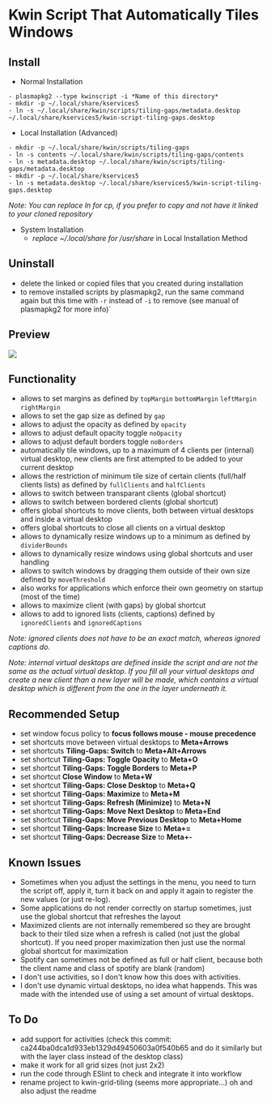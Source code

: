 # Kwin Script That Automatically Tiles Windows

## Install

- Normal Installation

```
- plasmapkg2 --type kwinscript -i *Name of this directory*
- mkdir -p ~/.local/share/kservices5
- ln -s ~/.local/share/kwin/scripts/tiling-gaps/metadata.desktop ~/.local/share/kservices5/kwin-script-tiling-gaps.desktop
```

- Local Installation (Advanced)

```
- mkdir -p ~/.local/share/kwin/scripts/tiling-gaps
- ln -s contents ~/.local/share/kwin/scripts/tiling-gaps/contents
- ln -s metadata.desktop ~/.local/share/kwin/scripts/tiling-gaps/metadata.desktop
- mkdir -p ~/.local/share/kservices5
- ln -s metadata.desktop ~/.local/share/kservices5/kwin-script-tiling-gaps.desktop
```

*Note: You can replace ln for cp, if you prefer to copy and not have it linked to your cloned repository*

- System Installation
  - *replace ~/.local/share for /usr/share* in Local Installation Method

## Uninstall  

- delete the linked or copied files that you created during installation 
- to remove installed scripts by plasmapkg2, run the same command again but this time with `-r` instead of `-i` to remove (see manual of plasmapkg2 for more info)`

## Preview
![](preview/tiling-gaps.gif)

## Functionality
- allows to set margins as defined by `topMargin` `bottomMargin` `leftMargin` `rightMargin`
- allows to set the gap size as defined by `gap`
- allows to adjust the opacity as defined by `opacity`
- allows to adjust default opacity toggle `noOpacity`
- allows to adjust default borders toggle `noBorders`
- automatically tile windows, up to a maximum of 4 clients per (internal) virtual desktop, new clients are first attempted to be added to your current desktop
- allows the restriction of minimum tile size of certain clients (full/half clients lists) as defined by `fullClients` and `halfClients`
- allows to switch between transparant clients (global shortcut)
- allows to switch between bordered clients (global shortcut)
- offers global shortcuts to move clients, both between virtual desktops and inside a virtual desktop
- offers global shortcuts to close all clients on a virtual desktop
- allows to dynamically resize windows up to a minimum as defined by `dividerBounds`
- allows to dynamically resize windows using global shortcuts and user handling
- allows to switch windows by dragging them outside of their own size defined by `moveThreshold`
- also works for applications which enforce their own geometry on startup (most of the time)
- allows to maximize client (with gaps) by global shortcut
- allows to add to ignored lists (clients, captions) defined by `ignoredClients` and `ignoredCaptions`

*Note: ignored clients does not have to be an exact match, whereas ignored captions do.*

*Note: internal virtual desktops are defined inside the script and are not the same as the actual virtual desktop. If you fill all your virtual desktops and create a new client than a new layer will be made, which contains a virtual desktop which is different from the one in the layer underneath it.*

## Recommended Setup
- set window focus policy to **focus follows mouse - mouse precedence**
- set shortcuts move between virtual desktops to **Meta+Arrows**
- set shortcuts **Tiling-Gaps: Switch** to **Meta+Alt+Arrows**
- set shortcut **Tiling-Gaps: Toggle Opacity** to **Meta+O**
- set shortcut **Tiling-Gaps: Toggle Borders** to **Meta+P**
- set shortcut **Close Window** to **Meta+W**
- set shortcut **Tiling-Gaps: Close Desktop** to **Meta+Q**
- set shortcut **Tiling-Gaps: Maximize** to **Meta+M**
- set shortcut **Tiling-Gaps: Refresh (Minimize)** to **Meta+N**
- set shortcut **Tiling-Gaps: Move Next Desktop** to **Meta+End**
- set shortcut **Tiling-Gaps: Move Previous Desktop** to **Meta+Home**
- set shortcut **Tiling-Gaps: Increase Size** to **Meta+=**
- set shortcut **Tiling-Gaps: Decrease Size** to **Meta+-**

## Known Issues
- Sometimes when you adjust the settings in the menu, you need to turn the script off, apply it, turn it back on and apply it again to register the new values (or just re-log).
- Some applications do not render correctly on startup sometimes, just use the global shortcut that refreshes the layout
- Maximized clients are not internally remembered so they are brought back to their tiled size when a refresh is called (not just the global shortcut). If you need proper maximization then just use the normal global shortcut for maximization
- Spotify can sometimes not be defined as full or half client, because both the client name and class of spotify are blank (random)
- I don't use activities, so I don't know how this does with activities.
- I don't use dynamic virtual desktops, no idea what happends. This was made with the intended use of using a set amount of virtual desktops.

## To Do
- add support for activities (check this commit: ca244ba0dca1d933eb1329d49450603a0f540b65 and do it similarly but with the layer class instead of the desktop class)
- make it work for all grid sizes (not just 2x2)
- run the code through ESlint to check and integrate it into workflow
- rename project to kwin-grid-tiling (seems more appropriate...) oh and also adjust the readme
